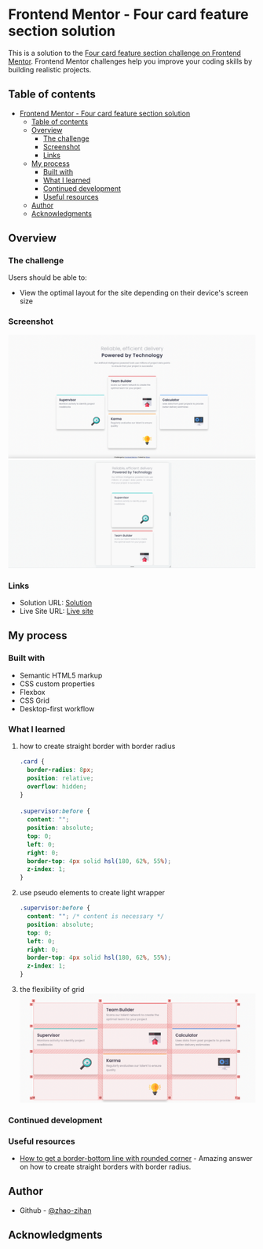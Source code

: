 # Frontend Mentor - Four card feature section solution

This is a solution to the [Four card feature section challenge on Frontend Mentor](https://www.frontendmentor.io/challenges/four-card-feature-section-weK1eFYK). Frontend Mentor challenges help you improve your coding skills by building realistic projects.

## Table of contents

- [Frontend Mentor - Four card feature section solution](#frontend-mentor---four-card-feature-section-solution)
  - [Table of contents](#table-of-contents)
  - [Overview](#overview)
    - [The challenge](#the-challenge)
    - [Screenshot](#screenshot)
    - [Links](#links)
  - [My process](#my-process)
    - [Built with](#built-with)
    - [What I learned](#what-i-learned)
    - [Continued development](#continued-development)
    - [Useful resources](#useful-resources)
  - [Author](#author)
  - [Acknowledgments](#acknowledgments)

## Overview

### The challenge

Users should be able to:

- View the optimal layout for the site depending on their device's screen size

### Screenshot

![](markdown-img/2022-07-29-11-58-28.png)
![](markdown-img/2022-07-29-11-59-03.png)

### Links

- Solution URL: [Solution](https://github.com/zhao-zihan/frontend-mentor-practices/tree/main/four-card-feature-section-master)
- Live Site URL: [Live site](https://four-card-feature-section-master-07-29.netlify.app/)

## My process

### Built with

- Semantic HTML5 markup
- CSS custom properties
- Flexbox
- CSS Grid
- Desktop-first workflow

### What I learned

1. how to create straight border with border radius

   ```css
   .card {
     border-radius: 8px;
     position: relative;
     overflow: hidden;
   }

   .supervisor:before {
     content: "";
     position: absolute;
     top: 0;
     left: 0;
     right: 0;
     border-top: 4px solid hsl(180, 62%, 55%);
     z-index: 1;
   }
   ```

2. use pseudo elements to create light wrapper

   ```css
   .supervisor:before {
     content: ""; /* content is necessary */
     position: absolute;
     top: 0;
     left: 0;
     right: 0;
     border-top: 4px solid hsl(180, 62%, 55%);
     z-index: 1;
   }
   ```

3. the flexibility of grid  
   ![](markdown-img/2022-07-29-12-04-07.png)

### Continued development

### Useful resources

- [How to get a border-bottom line with rounded corner](https://stackoverflow.com/questions/52872079/how-to-get-a-border-bottom-line-with-rounded-corner) - Amazing answer on how to create straight borders with border radius.

## Author

- Github - [@zhao-zihan](https://github.com/zhao-zihan)

## Acknowledgments
